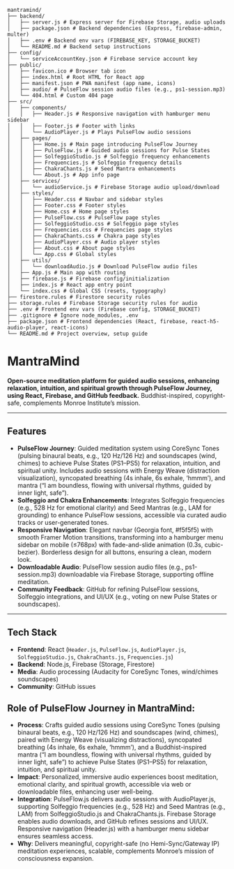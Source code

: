```plaintext
mantramind/
├── backend/
│   ├── server.js # Express server for Firebase Storage, audio uploads
│   ├── package.json # Backend dependencies (Express, firebase-admin, multer)
│   ├── .env # Backend env vars (FIREBASE_KEY, STORAGE_BUCKET)
│   └── README.md # Backend setup instructions
├── config/
│   └── serviceAccountKey.json # Firebase service account key
├── public/
│   ├── favicon.ico # Browser tab icon
│   ├── index.html # Root HTML for React app
│   ├── manifest.json # PWA manifest (app name, icons)
│   ├── audio/ # PulseFlow session audio files (e.g., ps1-session.mp3)
│   └── 404.html # Custom 404 page
├── src/
│   ├── components/
│   │   ├── Header.js # Responsive navigation with hamburger menu sidebar
│   │   ├── Footer.js # Footer with links
│   │   └── AudioPlayer.js # Plays PulseFlow audio sessions
│   ├── pages/
│   │   ├── Home.js # Main page introducing PulseFlow Journey
│   │   ├── PulseFlow.js # Guided audio sessions for Pulse States
│   │   ├── SolfeggioStudio.js # Solfeggio frequency enhancements
│   │   ├── Frequencies.js # Solfeggio frequency details
│   │   ├── ChakraChants.js # Seed Mantra enhancements
│   │   └── About.js # App info page
│   ├── services/
│   │   └── audioService.js # Firebase Storage audio upload/download
│   ├── styles/
│   │   ├── Header.css # Navbar and sidebar styles
│   │   ├── Footer.css # Footer styles
│   │   ├── Home.css # Home page styles
│   │   ├── PulseFlow.css # PulseFlow page styles
│   │   ├── SolfeggioStudio.css # Solfeggio page styles
│   │   ├── Frequencies.css # Frequencies page styles
│   │   ├── ChakraChants.css # Chakra page styles
│   │   ├── AudioPlayer.css # Audio player styles
│   │   ├── About.css # About page styles
│   │   └── App.css # Global styles
│   ├── utils/
│   │   └── downloadAudio.js # Download PulseFlow audio files
│   ├── App.js # Main app with routing
│   ├── firebase.js # Firebase config/initialization
│   ├── index.js # React app entry point
│   └── index.css # Global CSS (resets, typography)
├── firestore.rules # Firestore security rules
├── storage.rules # Firebase Storage security rules for audio
├── .env # Frontend env vars (Firebase config, STORAGE_BUCKET)
├── .gitignore # Ignore node_modules, .env
├── package.json # Frontend dependencies (React, firebase, react-h5-audio-player, react-icons)
└── README.md # Project overview, setup guide
```

# MantraMind

**Open-source meditation platform for guided audio sessions, enhancing relaxation, intuition, and spiritual growth through PulseFlow Journey, using React, Firebase, and GitHub feedback.**  Buddhist-inspired, copyright-safe, complements Monroe Institute’s mission.

---

## Features

- **PulseFlow Journey**: Guided meditation system using CoreSync Tones (pulsing binaural beats, e.g., 120 Hz/126 Hz) and soundscapes (wind, chimes) to achieve Pulse States (PS1–PS5) for relaxation, intuition, and spiritual unity. Includes audio sessions with Energy Weave (distraction visualization), syncopated breathing (4s inhale, 6s exhale, ‘hmmm’), and mantra (“I am boundless, flowing with universal rhythms, guided by inner light, safe”).
- **Solfeggio and Chakra Enhancements**: Integrates Solfeggio frequencies (e.g., 528 Hz for emotional clarity) and Seed Mantras (e.g., LAM for grounding) to enhance PulseFlow sessions, accessible via curated audio tracks or user-generated tones.
- **Responsive Navigation**: Elegant navbar (Georgia font, #f5f5f5) with smooth Framer Motion transitions, transforming into a hamburger menu sidebar on mobile (≤768px) with fade-and-slide animation (0.3s, cubic-bezier). Borderless design for all buttons, ensuring a clean, modern look.
- **Downloadable Audio**: PulseFlow session audio files (e.g., ps1-session.mp3) downloadable via Firebase Storage, supporting offline meditation.
- **Community Feedback**: GitHub for refining PulseFlow sessions, Solfeggio integrations, and UI/UX (e.g., voting on new Pulse States or soundscapes).

---

## Tech Stack

- **Frontend**: React (`Header.js`, `PulseFlow.js`, `AudioPlayer.js`, `SolfeggioStudio.js`, `ChakraChants.js`, `Frequencies.js`)
- **Backend**: Node.js, Firebase (Storage, Firestore)
- **Media**: Audio processing (Audacity for CoreSync Tones, wind/chimes soundscapes)
- **Community**: GitHub issues

## Role of PulseFlow Journey in MantraMind:

- **Process**: Crafts guided audio sessions using CoreSync Tones (pulsing binaural beats, e.g., 120 Hz/126 Hz) and soundscapes (wind, chimes), paired with Energy Weave (visualizing distractions), syncopated breathing (4s inhale, 6s exhale, ‘hmmm’), and a Buddhist-inspired mantra (“I am boundless, flowing with universal rhythms, guided by inner light, safe”) to achieve Pulse States (PS1–PS5) for relaxation, intuition, and spiritual unity.
- **Impact**: Personalized, immersive audio experiences boost meditation, emotional clarity, and spiritual growth, accessible via web or downloadable files, enhancing user well-being.
- **Integration**: PulseFlow.js delivers audio sessions with AudioPlayer.js, supporting Solfeggio frequencies (e.g., 528 Hz) and Seed Mantras (e.g., LAM) from SolfeggioStudio.js and ChakraChants.js. Firebase Storage enables audio downloads, and GitHub refines sessions and UI/UX. Responsive navigation (Header.js) with a hamburger menu sidebar ensures seamless access.
- **Why**: Delivers meaningful, copyright-safe (no Hemi-Sync/Gateway IP) meditation experiences, scalable, complements Monroe’s mission of consciousness expansion.